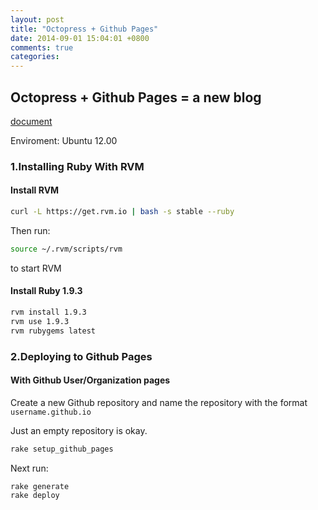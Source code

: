 ```yaml
---
layout: post
title: "Octopress + Github Pages"
date: 2014-09-01 15:04:01 +0800
comments: true
categories:
---
```


## Octopress + Github Pages = a new blog

[document](http://octopress.org/docs/setup)

Enviroment: Ubuntu 12.00

### 1.Installing Ruby With RVM

#### Install RVM

```sh
curl -L https://get.rvm.io | bash -s stable --ruby
```

<!-- more -->

Then run:

```sh
source ~/.rvm/scripts/rvm
```

to start RVM

#### Install Ruby 1.9.3

```sh
rvm install 1.9.3
rvm use 1.9.3
rvm rubygems latest
```

### 2.Deploying to Github Pages

#### With Github User/Organization pages

Create a new Github repository and name the repository with the format `username.github.io`

Just an empty repository is okay.

```sh
rake setup_github_pages
```

Next run:

```
rake generate
rake deploy
```

